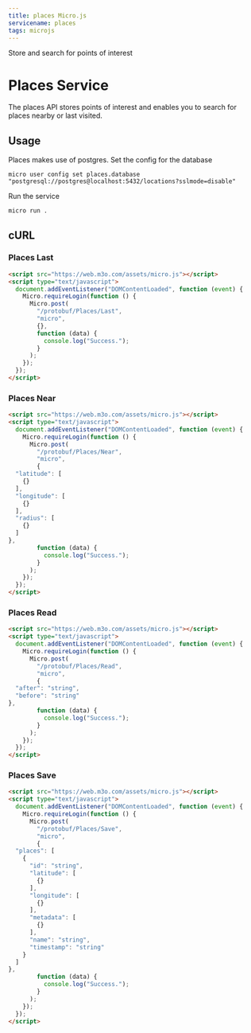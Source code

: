 ```yaml
---
title: places Micro.js
servicename: places
tags: microjs
---
```

Store and search for points of interest

# Places Service

The places API stores points of interest and enables you to search for places nearby or last visited.


## Usage

Places makes use of postgres. Set the config for the database

```
micro user config set places.database "postgresql://postgres@localhost:5432/locations?sslmode=disable"
```

Run the service

```
micro run .
```

## cURL


### Places Last
<!-- We use the request body description here as endpoint descriptions are not
being lifted correctly from the proto by the openapi spec generator -->

```html
<script src="https://web.m3o.com/assets/micro.js"></script>
<script type="text/javascript">
  document.addEventListener("DOMContentLoaded", function (event) {
    Micro.requireLogin(function () {
      Micro.post(
        "/protobuf/Places/Last",
        "micro",
        {},
        function (data) {
          console.log("Success.");
        }
      );
    });
  });
</script>
```


### Places Near
<!-- We use the request body description here as endpoint descriptions are not
being lifted correctly from the proto by the openapi spec generator -->

```html
<script src="https://web.m3o.com/assets/micro.js"></script>
<script type="text/javascript">
  document.addEventListener("DOMContentLoaded", function (event) {
    Micro.requireLogin(function () {
      Micro.post(
        "/protobuf/Places/Near",
        "micro",
        {
  "latitude": [
    {}
  ],
  "longitude": [
    {}
  ],
  "radius": [
    {}
  ]
},
        function (data) {
          console.log("Success.");
        }
      );
    });
  });
</script>
```


### Places Read
<!-- We use the request body description here as endpoint descriptions are not
being lifted correctly from the proto by the openapi spec generator -->

```html
<script src="https://web.m3o.com/assets/micro.js"></script>
<script type="text/javascript">
  document.addEventListener("DOMContentLoaded", function (event) {
    Micro.requireLogin(function () {
      Micro.post(
        "/protobuf/Places/Read",
        "micro",
        {
  "after": "string",
  "before": "string"
},
        function (data) {
          console.log("Success.");
        }
      );
    });
  });
</script>
```


### Places Save
<!-- We use the request body description here as endpoint descriptions are not
being lifted correctly from the proto by the openapi spec generator -->

```html
<script src="https://web.m3o.com/assets/micro.js"></script>
<script type="text/javascript">
  document.addEventListener("DOMContentLoaded", function (event) {
    Micro.requireLogin(function () {
      Micro.post(
        "/protobuf/Places/Save",
        "micro",
        {
  "places": [
    {
      "id": "string",
      "latitude": [
        {}
      ],
      "longitude": [
        {}
      ],
      "metadata": [
        {}
      ],
      "name": "string",
      "timestamp": "string"
    }
  ]
},
        function (data) {
          console.log("Success.");
        }
      );
    });
  });
</script>
```



